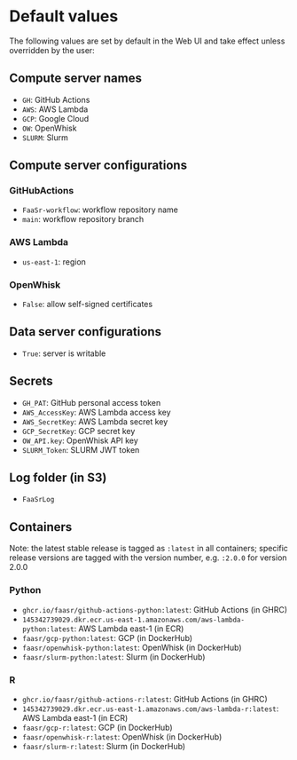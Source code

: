 # Default values

The following values are set by default in the Web UI and take effect unless overridden by the user:

## Compute server names

- `GH`: GitHub Actions
- `AWS`: AWS Lambda
- `GCP`: Google Cloud
- `OW`: OpenWhisk
- `SLURM`: Slurm

## Compute server configurations

### GitHubActions 

- `FaaSr-workflow`: workflow repository name
- `main`: workflow repository branch

### AWS Lambda

- `us-east-1`: region

### OpenWhisk

- `False`: allow self-signed certificates

## Data server configurations

- `True`: server is writable

## Secrets

- `GH_PAT`: GitHub personal access token
- `AWS_AccessKey`: AWS Lambda access key
- `AWS_SecretKey`: AWS Lambda secret key
- `GCP_SecretKey`: GCP secret key
- `OW_API.key`: OpenWhisk API key
- `SLURM_Token`: SLURM JWT token

## Log folder (in S3)

- `FaaSrLog`

## Containers

Note: the latest stable release is tagged as `:latest` in all containers; specific release versions are tagged with the version number, e.g. `:2.0.0` for version 2.0.0

### Python
- `ghcr.io/faasr/github-actions-python:latest`: GitHub Actions (in GHRC)
- `145342739029.dkr.ecr.us-east-1.amazonaws.com/aws-lambda-python:latest`: AWS Lambda east-1 (in ECR)
- `faasr/gcp-python:latest`: GCP (in DockerHub)
- `faasr/openwhisk-python:latest`: OpenWhisk (in DockerHub)
- `faasr/slurm-python:latest`: Slurm (in DockerHub)

### R

- `ghcr.io/faasr/github-actions-r:latest`: GitHub Actions (in GHRC)
- `145342739029.dkr.ecr.us-east-1.amazonaws.com/aws-lambda-r:latest`: AWS Lambda east-1 (in ECR)
- `faasr/gcp-r:latest`: GCP (in DockerHub)
- `faasr/openwhisk-r:latest`: OpenWhisk (in DockerHub)
- `faasr/slurm-r:latest`: Slurm (in DockerHub)
